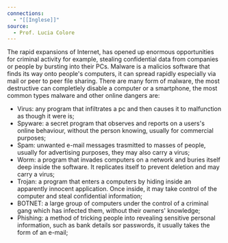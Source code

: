 ```yaml
---
connections:
  - "[[Inglese]]"
source:
  - Prof. Lucia Colore
---
```

The rapid expansions of Internet, has opened up enormous opportunities for criminal activity for example, stealing confidential data from companies or people by bursting into their PCs. 
Malware is a malicios software that finds its way onto people's computers, it can spread rapidly especially via mail or peer to peer file sharing. There are many form of malware, the most destructive can completlely disable a computer or a smartphone, the most common types malware and other online dangers are:

- Virus: any program that infiltrates a pc and then causes it to malfunction as though it were is;
- Spyware: a secret program that observes and reports on a users's online behaviour, without the person knowing, usually for commercial purposes;
- Spam: unwanted e-mail messages trasmitted to masses of people, usually for advertising purposes, they may also carry a virus;
- Worm: a program that invades computers on a network and buries itself deep inside the software. It replicates itself to prevent deletion and may carry a virus;
- Trojan: a program that enters a computers by hiding inside an apparently innocent application. Once inside, it may take control of the computer and steal confidential information;
- BOTNET: a large group of computers under the control of a criminal gang which has infected them, without their owners' knowledge;
- Phishing: a method of tricking people into revealing sensitive personal information, such as bank details sor passwords, it usually takes the form of an e-mail;
